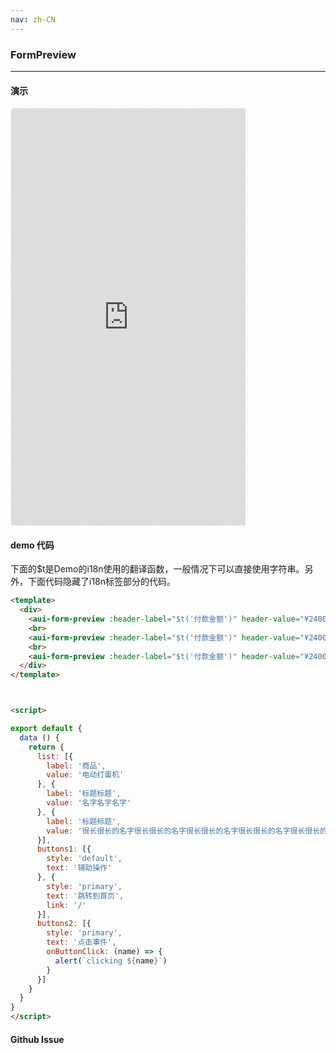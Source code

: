 ```yaml
---
nav: zh-CN
---
```



### FormPreview

---

#### 演示

 <div style="width:377px;height:667px;display:inline-block;border:1px dashed #ececec;border-radius:5px;overflow:hidden;">
   <iframe src="http://192.9.200.185:50003/aui-m/#/component/form-preview" width="375" height="667" border="0" frameborder="0"></iframe>
 </div>

#### demo 代码

<p class="tip">下面的$t是Demo的i18n使用的翻译函数，一般情况下可以直接使用字符串。另外，下面代码隐藏了i18n标签部分的代码。</p>

``` html
<template>
  <div>
    <aui-form-preview :header-label="$t('付款金额')" header-value="¥2400.00" :body-items="list" :footer-buttons="buttons1"></aui-form-preview>
    <br>
    <aui-form-preview :header-label="$t('付款金额')" header-value="¥2400.00" :body-items="list" :footer-buttons="buttons2"  name="demo"></aui-form-preview>
    <br>
    <aui-form-preview :header-label="$t('付款金额')" header-value="¥2400.00" :body-items="list"></aui-form-preview>
  </div>
</template>



<script>

export default {
  data () {
    return {
      list: [{
        label: '商品',
        value: '电动打蛋机'
      }, {
        label: '标题标题',
        value: '名字名字名字'
      }, {
        label: '标题标题',
        value: '很长很长的名字很长很长的名字很长很长的名字很长很长的名字很长很长的名字'
      }],
      buttons1: [{
        style: 'default',
        text: '辅助操作'
      }, {
        style: 'primary',
        text: '跳转到首页',
        link: '/'
      }],
      buttons2: [{
        style: 'primary',
        text: '点击事件',
        onButtonClick: (name) => {
          alert(`clicking ${name}`)
        }
      }]
    }
  }
}
</script>

```


#### Github Issue